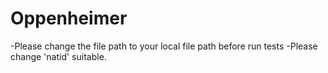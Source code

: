 # Oppenheimer

-Please change the file path to your local file path before run tests
-Please change 'natid' suitable.
